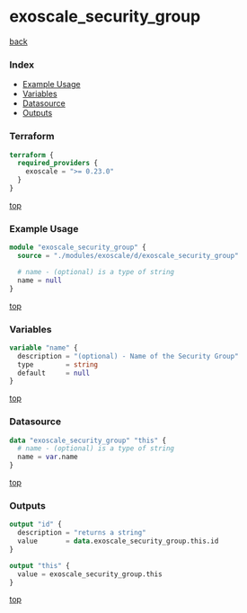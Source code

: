 # exoscale_security_group

[back](../exoscale.md)

### Index

- [Example Usage](#example-usage)
- [Variables](#variables)
- [Datasource](#datasource)
- [Outputs](#outputs)

### Terraform

```terraform
terraform {
  required_providers {
    exoscale = ">= 0.23.0"
  }
}
```

[top](#index)

### Example Usage

```terraform
module "exoscale_security_group" {
  source = "./modules/exoscale/d/exoscale_security_group"

  # name - (optional) is a type of string
  name = null
}
```

[top](#index)

### Variables

```terraform
variable "name" {
  description = "(optional) - Name of the Security Group"
  type        = string
  default     = null
}
```

[top](#index)

### Datasource

```terraform
data "exoscale_security_group" "this" {
  # name - (optional) is a type of string
  name = var.name
}
```

[top](#index)

### Outputs

```terraform
output "id" {
  description = "returns a string"
  value       = data.exoscale_security_group.this.id
}

output "this" {
  value = exoscale_security_group.this
}
```

[top](#index)